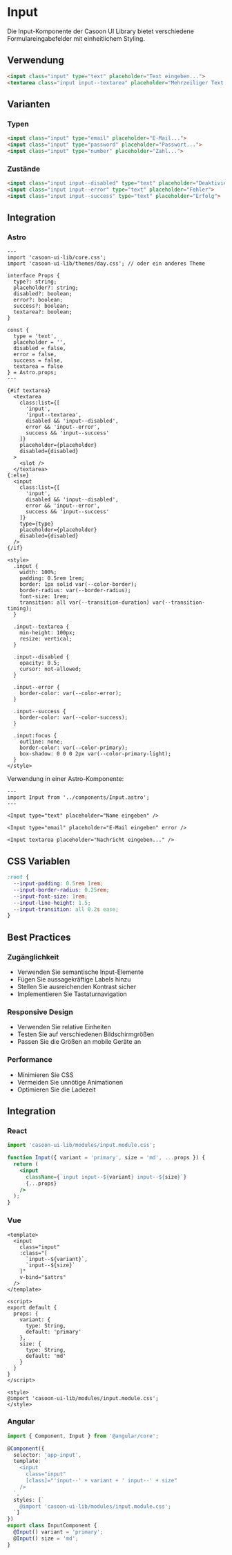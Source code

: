 # Input

Die Input-Komponente der Casoon UI Library bietet verschiedene Formulareingabefelder mit einheitlichem Styling.

## Verwendung

```html
<input class="input" type="text" placeholder="Text eingeben...">
<textarea class="input input--textarea" placeholder="Mehrzeiliger Text..."></textarea>
```

## Varianten

### Typen

```html
<input class="input" type="email" placeholder="E-Mail...">
<input class="input" type="password" placeholder="Passwort...">
<input class="input" type="number" placeholder="Zahl...">
```

### Zustände

```html
<input class="input input--disabled" type="text" placeholder="Deaktiviert" disabled>
<input class="input input--error" type="text" placeholder="Fehler">
<input class="input input--success" type="text" placeholder="Erfolg">
```

## Integration

### Astro

```astro
---
import 'casoon-ui-lib/core.css';
import 'casoon-ui-lib/themes/day.css'; // oder ein anderes Theme

interface Props {
  type?: string;
  placeholder?: string;
  disabled?: boolean;
  error?: boolean;
  success?: boolean;
  textarea?: boolean;
}

const {
  type = 'text',
  placeholder = '',
  disabled = false,
  error = false,
  success = false,
  textarea = false
} = Astro.props;
---

{#if textarea}
  <textarea
    class:list={[
      'input',
      'input--textarea',
      disabled && 'input--disabled',
      error && 'input--error',
      success && 'input--success'
    ]}
    placeholder={placeholder}
    disabled={disabled}
  >
    <slot />
  </textarea>
{:else}
  <input
    class:list={[
      'input',
      disabled && 'input--disabled',
      error && 'input--error',
      success && 'input--success'
    ]}
    type={type}
    placeholder={placeholder}
    disabled={disabled}
  />
{/if}

<style>
  .input {
    width: 100%;
    padding: 0.5rem 1rem;
    border: 1px solid var(--color-border);
    border-radius: var(--border-radius);
    font-size: 1rem;
    transition: all var(--transition-duration) var(--transition-timing);
  }
  
  .input--textarea {
    min-height: 100px;
    resize: vertical;
  }
  
  .input--disabled {
    opacity: 0.5;
    cursor: not-allowed;
  }
  
  .input--error {
    border-color: var(--color-error);
  }
  
  .input--success {
    border-color: var(--color-success);
  }
  
  .input:focus {
    outline: none;
    border-color: var(--color-primary);
    box-shadow: 0 0 0 2px var(--color-primary-light);
  }
</style>
```

Verwendung in einer Astro-Komponente:

```astro
---
import Input from '../components/Input.astro';
---

<Input type="text" placeholder="Name eingeben" />

<Input type="email" placeholder="E-Mail eingeben" error />

<Input textarea placeholder="Nachricht eingeben..." />
```

## CSS Variablen

```css
:root {
  --input-padding: 0.5rem 1rem;
  --input-border-radius: 0.25rem;
  --input-font-size: 1rem;
  --input-line-height: 1.5;
  --input-transition: all 0.2s ease;
}
```

## Best Practices

### Zugänglichkeit

- Verwenden Sie semantische Input-Elemente
- Fügen Sie aussagekräftige Labels hinzu
- Stellen Sie ausreichenden Kontrast sicher
- Implementieren Sie Tastaturnavigation

### Responsive Design

- Verwenden Sie relative Einheiten
- Testen Sie auf verschiedenen Bildschirmgrößen
- Passen Sie die Größen an mobile Geräte an

### Performance

- Minimieren Sie CSS
- Vermeiden Sie unnötige Animationen
- Optimieren Sie die Ladezeit

## Integration

### React

```jsx
import 'casoon-ui-lib/modules/input.module.css';

function Input({ variant = 'primary', size = 'md', ...props }) {
  return (
    <input
      className={`input input--${variant} input--${size}`}
      {...props}
    />
  );
}
```

### Vue

```vue
<template>
  <input
    class="input"
    :class="[
      `input--${variant}`,
      `input--${size}`
    ]"
    v-bind="$attrs"
  />
</template>

<script>
export default {
  props: {
    variant: {
      type: String,
      default: 'primary'
    },
    size: {
      type: String,
      default: 'md'
    }
  }
}
</script>

<style>
@import 'casoon-ui-lib/modules/input.module.css';
</style>
```

### Angular

```typescript
import { Component, Input } from '@angular/core';

@Component({
  selector: 'app-input',
  template: `
    <input
      class="input"
      [class]="'input--' + variant + ' input--' + size"
    />
  `,
  styles: [`
    @import 'casoon-ui-lib/modules/input.module.css';
  `]
})
export class InputComponent {
  @Input() variant = 'primary';
  @Input() size = 'md';
}
``` 